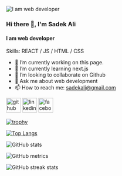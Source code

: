 
![I am web developer](https://as1.ftcdn.net/v2/jpg/02/14/53/92/1000_F_214539232_YnUrtuwUEt84gHuU0qG8l7OwZvH4rnPG.jpg)


### Hi there 👋,  I'm Sadek Ali
#### I am web developer


Skills:  REACT / JS / HTML / CSS

- 🔭 I’m currently working on this page. 
- 🌱 I’m currently learning next.js 
- 👯 I’m looking to collaborate on Github 
- 💬 Ask me about web development 
- 📫 How to reach me: sadekali@gmail.com 


[<img src='https://cdn.jsdelivr.net/npm/simple-icons@3.0.1/icons/github.svg' alt='github' height='40'>](https://github.com/sadek1999)  [<img src='https://cdn.jsdelivr.net/npm/simple-icons@3.0.1/icons/linkedin.svg' alt='linkedin' height='40'>](https://www.linkedin.com/in/www.linkedin.com/in/sadek-ali-a7b2312a4/)  [<img src='https://cdn.jsdelivr.net/npm/simple-icons@3.0.1/icons/facebook.svg' alt='facebook' height='40'>](https://www.facebook.com/sadek )  

[![trophy](https://github-profile-trophy.vercel.app/?username=sadek1999)](https://github.com/ryo-ma/github-profile-trophy)

[![Top Langs](https://github-readme-stats.vercel.app/api/top-langs/?username=sadek1999)](https://github.com/anuraghazra/github-readme-stats)

![GitHub stats](https://github-readme-stats.vercel.app/api?username=sadek1999&show_icons=true)  

![GitHub metrics](https://metrics.lecoq.io/sadek1999)  

![GitHub streak stats](https://streak-stats.demolab.com/?user=sadek1999)  


